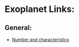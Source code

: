 # Exoplanet Links:

## General:
* [Number and characteristics](https://exoplanetarchive.ipac.caltech.edu/docs/counts_detail.html)
